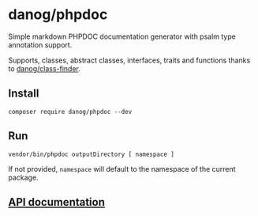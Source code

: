 # danog/phpdoc

Simple markdown PHPDOC documentation generator with psalm type annotation support.

Supports, classes, abstract classes, interfaces, traits and functions thanks to [danog/class-finder](https://github.com/danog/class-finder).  

## Install

```
composer require danog/phpdoc --dev
```

## Run

```
vendor/bin/phpdoc outputDirectory [ namespace ]
```

If not provided, `namespace` will default to the namespace of the current package.  

## [API documentation](https://phpdoc.daniil.it/API)
